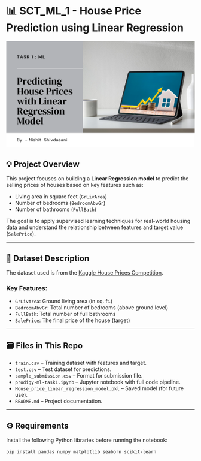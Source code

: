 # 📊 SCT_ML_1 - House Price Prediction using Linear Regression

![House Price Prediction](https://github.com/BottomsNode/SCT_ML_1/blob/main/Task%201%20%20ML.png)

## 💡 Project Overview

This project focuses on building a **Linear Regression model** to predict the selling prices of houses based on key features such as:
- Living area in square feet (`GrLivArea`)
- Number of bedrooms (`BedroomAbvGr`)
- Number of bathrooms (`FullBath`)

The goal is to apply supervised learning techniques for real-world housing data and understand the relationship between features and target value (`SalePrice`).

---

## 📁 Dataset Description

The dataset used is from the [Kaggle House Prices Competition](https://www.kaggle.com/competitions/house-prices-advanced-regression-techniques).

### Key Features:
- `GrLivArea`: Ground living area (in sq. ft.)
- `BedroomAbvGr`: Total number of bedrooms (above ground level)
- `FullBath`: Total number of full bathrooms
- `SalePrice`: The final price of the house (target)

---

## 🗃️ Files in This Repo

- `train.csv` – Training dataset with features and target.
- `test.csv` – Test dataset for predictions.
- `sample_submission.csv` – Format for submission file.
- `prodigy-ml-task1.ipynb` – Jupyter notebook with full code pipeline.
- `House_price_linear_regression_model.pkl` – Saved model (for future use).
- `README.md` – Project documentation.

---

## ⚙️ Requirements

Install the following Python libraries before running the notebook:
```bash
pip install pandas numpy matplotlib seaborn scikit-learn
